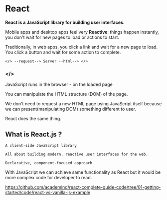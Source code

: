# React

**React is a JavaScript library for building user interfaces.**

Mobile apps and desktop apps feel very **Reactive**: things happen instantly, you don't wait for new pages to load or actions to start.

Traditionally, in web apps, you click a link and wait for a new page to load. You click a button and wait for some action to complete.

    </> --request--> Server --html--> </>

### </>
JavaScript runs in the browser - on the loaded page

You can manipulate the HTML structure (DOM) of the page.

We don't need to request a new HTML page using JavaScript itself because we can present(manipulating DOM) something different to user.

React does the same thing.

## What is React.js ?
    A client-side JavaScript library

    All about building modern, reactive user interfaces for the web.

    Declarative, component-focused approach

With JavaScript we can achieve same functionality as React but it would be more complex code for developer to read.

https://github.com/academind/react-complete-guide-code/tree/01-getting-started/code/react-vs-vanilla-js-example
